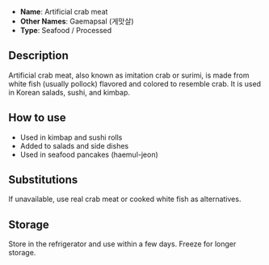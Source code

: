 - **Name**: Artificial crab meat
- **Other Names**: Gaemapsal (게맛살)
- **Type**: Seafood / Processed

## Description

Artificial crab meat, also known as imitation crab or surimi, is made from white fish (usually pollock) flavored and colored to resemble crab. It is used in Korean salads, sushi, and kimbap.

## How to use

- Used in kimbap and sushi rolls
- Added to salads and side dishes
- Used in seafood pancakes (haemul-jeon)

## Substitutions

If unavailable, use real crab meat or cooked white fish as alternatives.

## Storage

Store in the refrigerator and use within a few days. Freeze for longer storage. 
